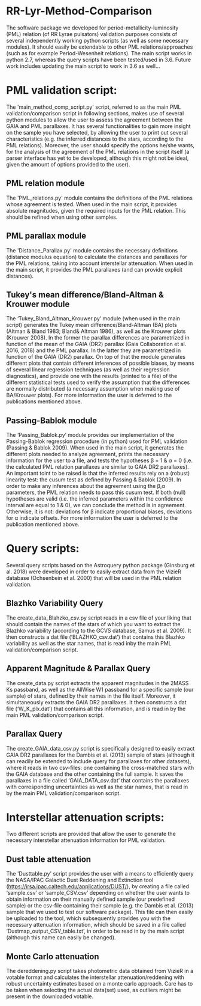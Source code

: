 # RR-Lyr-Method-Comparison

The    software    package    we    developed for   period-metallicity-luminosity (PML) relation (of RR Lyrae pulsators) validation   purposes   consists   of   several   independently   working    python    scripts    (as    well    as    some    necessary    modules).   It  should  easily  be  extendable to other PML relations/approaches (such as for example Period-Wesenheit relations). The main script works in python 2.7, whereas the query scripts have been tested/used in 3.6. Future work includes updating the main script to work in 3.6 as well...

# PML validation script:
The 'main_method_comp_script.py' script, referred to as the main PML validation/comparison script in following sections, makes use of several python modules to allow the user to assess the agreement between the GAIA and PML parallaxes. It has several functionalities to gain more insight on the sample you have selected, by allowing the user to print out several characteristics (e.g. the inferred distances to the stars, according to the PML relations). Moreover, the user should specify the options he/she wants, for the analysis of the agreement of the PML relations in the script itself (a parser interface has yet to be developed, although this might not be ideal, given the amount of options provided to the user). 
## PML relation module
The 'PML_relations.py' module contains the definitions of the PML relations whose agreement is tested. When used in the main script, it provides absolute magnitudes, given the required inputs for the PML relation. This should be refined when using other samples.
## PML parallax module
The 'Distance_Parallax.py' module contains the necessary definitions (distance modulus equation) to calculate the distances and parallaxes for the PML relations, taking into account interstellar attenuation. When used in the main script, it provides the PML parallaxes (and can provide explicit distances).
## Tukey's mean difference/Bland-Altman & Krouwer module
The ‘Tukey_Bland_Altman_Krouwer.py’   module   (when   used   in the  main  script)  generates  the  Tukey  mean  difference/Bland-Altman (BA) plots (Altman & Bland 1983; Bland& Altman 1986), as well as the Krouwer plots (Krouwer  2008). In the former the parallax differences are parametrized in function of the mean of the GAIA (DR2) parallax  (Gaia Collaboration et al. 2016, 2018) and the PML parallax. In the latter they are parametrized in function of the GAIA (DR2) parallax. On  top  of  that  the module  generates  different  plots  that  contain different  inferences  of  possible  biases,  by  means  of  several linear regression techniques (as well as their regression diagnostics), and provide one with the results (printed to a file) of the different statistical tests used to verify the assumption that the differences are normally distributed (a necessary assumption when making use of BA/Krouwer plots). For more information the user is deferred to the publications mentioned above.
## Passing-Bablok module
The   ‘Passing_Bablok.py’ module provides our implementation of the Passing-Bablok regression procedure (in python) used  for  PML  validation (Passing & Bablok 2009). When  used  in  the  main script, it generates the different plots needed to analyze agreement, prints the necessary information for the user to a file, and tests the hypotheses β = 1 & α = 0 (i.e. the calculated PML relation parallaxes are similar to GAIA DR2 parallaxes). An important toint to be raised is that the inferred results rely on a (robust) linearity test: the cusum test as defined by Passing & Bablok (2009). In order to make any inferences about the agreement using the β,α parameters, the PML relation needs to pass this cusum test. If both (null) hypotheses are valid (i.e. the inferred parameters within the  confidence interval are equal to 1 & 0), we can conclude the method is in agreement. Otherwise, it is not: deviations for β indicate proportional biases, deviations for α indicate offsets. For more information the user is deferred to the publication mentioned above.

# Query scripts:
Several query scripts based on the Astroquery python package (Ginsburg et al. 2018) were developed in order to easily extract data from the VizieR database (Ochsenbein  et  al.  2000) that will be used in the PML relation validation.
## Blazhko Variability Query
The   create_data_Blahzko_csv.py script reads in a csv file of your liking that should contain the names  of  the  stars  of  which  you  want  to  extract  the  Blazhko variability (according to the GCVS database, Samus et al. 2009). It then constructs a dat file (‘BLAZHKO_csv.dat’) that contains this Blazhko variability as well as the star names, that is read inby the main PML validation/comparison script.
## Apparent  Magnitude & Parallax  Query
The  create_data.py script extracts the apparent magnitudes in the 2MASS Ks passband, as well as the AllWise W1 passband for a specific sample (our sample) of stars, defined by their names in the file itself. Moreover, it simultaneously extracts the GAIA DR2 parallaxes.  It  then  constructs  a  dat  file  (‘W_K_plx.dat’)  that  contains all this information, and is read in by the main PML validation/comparison script.
## Parallax Query
The create_GAIA_data_csv.py script is specifically designed to easily extract GAIA DR2 parallaxes for the Dambis et al. (2013) sample of stars (although it can readily be extended to include query for parallaxes for other datasets), where it reads in two csv-files:  one  containing  the  cross-matched  stars  with  the  GAIA database and the other containing the full sample. It saves the parallaxes in a file called ‘GAIA_DATA_csv.dat’ that contains the parallaxes with corresponding uncertainties as well as the star names, that is read in by the main PML validation/comparison script.

# Interstellar attenuation scripts:
Two different scripts are provided that allow the user to generate the necessary interstellar attenuation information for PML validation.
## Dust table attenuation
The  'Dusttable.py'  script  provides  the user with a means to efficiently query the NASA/IPAC Galactic Dust  Reddening  and  Extinction  tool (https://irsa.ipac.caltech.edu/applications/DUST/),  by  creating  a  file  called ‘sample.csv’  or  ‘sample_CSV.csv’  depending  on  whether  the user wants to obtain information on their manually defined sample (our predefined sample) or the csv-file containing their sample (e.g. the Dambis et  al.  (2013)  sample that we used to test our software package).  This  file  can  then  easily  be  uploaded to  the  tool,  which  subsequently  provides  you  with  the  necessary  attenuation  information,  which  should  be  saved  in  a  file  called ‘Dustmap_output_CSV_table.txt’, in order to be read in by the main script (although this name can easily be changed).
## Monte Carlo attenuation
The dereddening.py script takes photometric data obtained from VizieR in a votable format and calculates the interstellar attenuation/reddening with robust uncertainty estimates based on a monte carlo approach. Care has to be taken when selecting the actual data(set) used, as outliers might be present in the downloaded votable.

